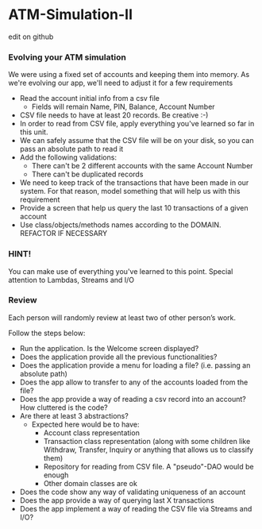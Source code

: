 # ATM-Simulation-II

edit on github

### Evolving your ATM simulation

We were using a fixed set of accounts and keeping them into memory. As we're evolving our app, we'll need to adjust it for a few requirements

- Read the account initial info from a csv file
  - Fields will remain Name, PIN, Balance, Account Number
- CSV file needs to have at least 20 records. Be creative :-)
- In order to read from CSV file, apply everything you've learned so far in this unit.
- We can safely assume that the CSV file will be on your disk, so you can pass an absolute path to read it
- Add the following validations:
  - There can't be 2 different accounts with the same Account Number
  - There can't be duplicated records
- We need to keep track of the transactions that have been made in our system. For that reason, model something that will help us with this requirement
- Provide a screen that help us query the last 10 transactions of a given account
- Use class/objects/methods names according to the DOMAIN. REFACTOR IF NECESSARY

### HINT!

You can make use of everything you've learned to this point. Special attention to Lambdas, Streams and I/O

### Review

Each person will randomly review at least two of other person’s work.

Follow the steps below:

- Run the application. Is the Welcome screen displayed?
- Does the application provide all the previous functionalities?
- Does the application provide a menu for loading a file? (i.e. passing an absolute path)
- Does the app allow to transfer to any of the accounts loaded from the file?
- Does the app provide a way of reading a csv record into an account? How cluttered is the code?
- Are there at least 3 abstractions?
  - Expected here would be to have:
    - Account class representation
    - Transaction class representation (along with some children like Withdraw, Transfer, Inquiry or anything that allows us to classify them)
    - Repository for reading from CSV file. A "pseudo"-DAO would be enough
    - Other domain classes are ok
- Does the code show any way of validating uniqueness of an account
- Does the app provide a way of querying last X transactions
- Does the app implement a way of reading the CSV file via Streams and I/O?


